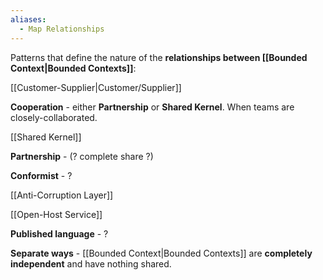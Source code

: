 ```yaml
---
aliases:
  - Map Relationships
---
```

Patterns that define the nature of the **relationships between [[Bounded Context|Bounded Contexts]]**:

[[Customer-Supplier|Customer/Supplier]]

**Cooperation** - either **Partnership** or **Shared Kernel**. When teams are closely-collaborated.

[[Shared Kernel]]

**Partnership** - (? complete share ?)

**Conformist** - ?

[[Anti-Corruption Layer]]

[[Open-Host Service]]

**Published language** - ?

**Separate ways** - [[Bounded Context|Bounded Contexts]] are **completely independent** and have nothing shared.

